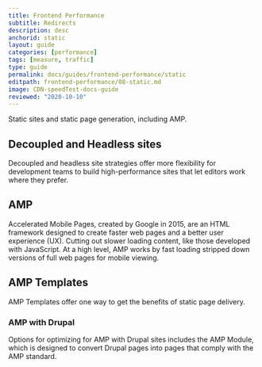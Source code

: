```yaml
---
title: Frontend Performance 
subtitle: Redirects
description: desc
anchorid: static
layout: guide
categories: [performance]
tags: [measure, traffic]
type: guide
permalink: docs/guides/frontend-performance/static
editpath: frontend-performance/08-static.md
image: CDN-speedTest-docs-guide
reviewed: "2020-10-10"
---
```


Static sites and static page generation, including AMP.

## Decoupled and Headless sites
Decoupled and headless site strategies offer more flexibility for development teams to build high-performance sites that let editors work where they prefer.  

## AMP

Accelerated Mobile Pages, created by Google in 2015, are an HTML framework designed to create faster web pages and a better user experience (UX). Cutting out slower loading content, like those developed with JavaScript. At a high level, AMP works by fast loading stripped down versions of full web pages for mobile viewing.

## AMP Templates

AMP Templates offer one way to get the benefits of static page delivery. 

### AMP with Drupal

Options for optimizing for AMP with Drupal sites includes the AMP Module, which is designed to convert Drupal pages into pages that comply with the AMP standard.
